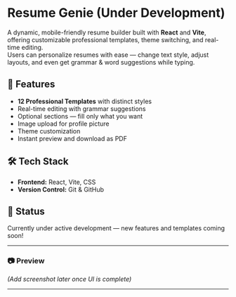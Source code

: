 # Resume Genie (Under Development)

A dynamic, mobile-friendly resume builder built with **React** and **Vite**, offering customizable professional templates, theme switching, and real-time editing.  
Users can personalize resumes with ease — change text style, adjust layouts, and even get grammar & word suggestions while typing.  

## 🚀 Features
- **12 Professional Templates** with distinct styles  
- Real-time editing with grammar suggestions  
- Optional sections — fill only what you want  
- Image upload for profile picture  
- Theme customization  
- Instant preview and download as PDF  

## 🛠 Tech Stack
- **Frontend:** React, Vite, CSS  
- **Version Control:** Git & GitHub  

## 📌 Status
Currently under active development — new features and templates coming soon!

---

### 📷 Preview  
*(Add screenshot later once UI is complete)*  

---


